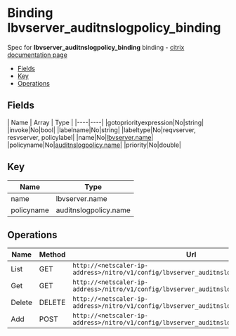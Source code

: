 # Binding lbvserver_auditnslogpolicy_binding

Spec for **lbvserver_auditnslogpolicy_binding** binding - [citrix documentation page](https://developer-docs.citrix.com/projects/netscaler-nitro-api/en/11.0/configuration/load-balancing/lbvserver_auditnslogpolicy_binding/lbvserver_auditnslogpolicy_binding/)

- [Fields](#fields)
- [Key](#key)
- [Operations](#operations)

## Fields

| Name | Array | Type |
|----|----|
|gotopriorityexpression|No|string|
|invoke|No|bool|
|labelname|No|string|
|labeltype|No|reqvserver, resvserver, policylabel|
|name|No|[lbvserver.name](/doc/resources/lbvserver.md)|
|policyname|No|[auditnslogpolicy.name](/doc/resources/auditnslogpolicy.md)|
|priority|No|double|

## Key

| Name | Type |
|----|----|
| name | lbvserver.name |
| policyname | auditnslogpolicy.name |

## Operations

| Name | Method | Url |
|----|----|----|
| List | GET | `http://<netscaler-ip-address>/nitro/v1/config/lbvserver_auditnslogpolicy_binding` |
| Get | GET | `http://<netscaler-ip-address>/nitro/v1/config/lbvserver_auditnslogpolicy_binding/<name>` |
| Delete | DELETE | `http://<netscaler-ip-address>/nitro/v1/config/lbvserver_auditnslogpolicy_binding/<name>` |
| Add | POST | `http://<netscaler-ip-address>/nitro/v1/config/lbvserver_auditnslogpolicy_binding` |

